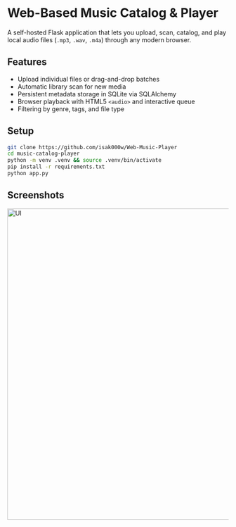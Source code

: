 # Web-Based Music Catalog & Player

A self-hosted Flask application that lets you upload, scan, catalog, and play local audio files (`.mp3`, `.wav`, `.m4a`) through any modern browser.

## Features
- Upload individual files or drag-and-drop batches  
- Automatic library scan for new media  
- Persistent metadata storage in SQLite via SQLAlchemy  
- Browser playback with HTML5 `<audio>` and interactive queue  
- Filtering by genre, tags, and file type  

## Setup


```bash
git clone https://github.com/isak000w/Web-Music-Player
cd music-catalog-player
python -m venv .venv && source .venv/bin/activate
pip install -r requirements.txt
python app.py
```

## Screenshots
<img width="1440" height="708" alt="UI" src="https://github.com/user-attachments/assets/ed04c2dc-b41b-4202-b921-3324faac0453" />
